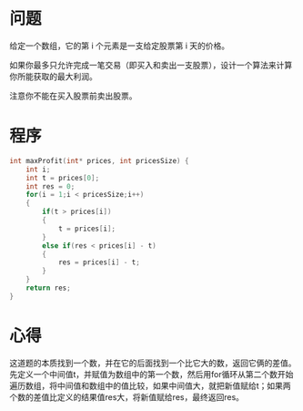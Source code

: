 # 问题
给定一个数组，它的第 i 个元素是一支给定股票第 i 天的价格。

如果你最多只允许完成一笔交易（即买入和卖出一支股票），设计一个算法来计算你所能获取的最大利润。

注意你不能在买入股票前卖出股票。
# 程序
```C
int maxProfit(int* prices, int pricesSize) {
    int i;
    int t = prices[0];
    int res = 0;
    for(i = 1;i < pricesSize;i++)
    {
        if(t > prices[i])
        {
            t = prices[i];
        }
        else if(res < prices[i] - t)
        {
            res = prices[i] - t;
        }
    }
    return res;
}
```
# 心得
这道题的本质找到一个数，并在它的后面找到一个比它大的数，返回它俩的差值。先定义一个中间值t，并赋值为数组中的第一个数，然后用for循环从第二个数开始遍历数组，将中间值和数组中的值比较，如果中间值大，就把新值赋给t；如果两个数的差值比定义的结果值res大，将新值赋给res，最终返回res。
